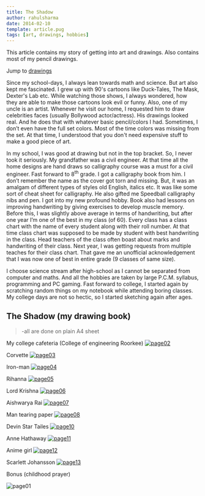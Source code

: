 ```yaml
---
title: The Shadow
author: rahulsharma
date: 2014-02-10
template: article.pug
tags: [art, drawings, hobbies]
---
```


This article contains my story of getting into art and drawings. Also contains most of my pencil drawings.

<span class="more"></span>
Jump to [drawings](#drawings)

<script
  src="https://code.jquery.com/jquery-2.2.4.min.js"
  integrity="sha256-BbhdlvQf/xTY9gja0Dq3HiwQF8LaCRTXxZKRutelT44="
  crossorigin="anonymous">
</script>
<link href="/css/lightbox.min.css" rel="stylesheet">
<script src="/scripts/lightbox.min.js"></script>

Since my school-days, I always lean towards math and science. But art also kept me fascinated. I grew up with 90's cartoons like Duck-Tales, The Mask, Dexter's Lab etc. While watching those shows, I always wondered, how they are able to make those cartoons look evil or funny. Also, one of my uncle is an artist. Whenever he visit our home, I requested him to draw celebrities faces (usually Bollywood actor/actress). His drawings looked real. And he does that with whatever basic pencil/colors I had. Sometimes, I don’t even have the full set colors. Most of the time colors was missing from the set. At that time, I understood that you don't need expensive stuff to make a good piece of art. 

In my school, I was good at drawing but not in the top bracket. So, I never took it seriously. My grandfather was a civil engineer. At that time all the home designs are hand draws so calligraphy course was a must for a civil engineer. Fast forward to 8<sup>th</sup> grade. I got a calligraphy book from him. I don’t remember the name as the cover got torn and missing. But, it was an amalgam of different types of styles old English, italics etc. It was like some sort of cheat sheet for calligraphy. He also gifted me Speedball calligraphy nibs and pen. I got into my new profound hobby. Book also had lessons on improving handwriting by giving exercises to develop muscle memory. Before this, I was slightly above average in terms of handwriting, but after one year I’m one of the best in my class (of 60). Every class has a class chart with the name of every student along with their roll number. At that time class chart was supposed to be made by student with best handwriting in the class. Head teachers of the class often boast about marks and handwriting of their class. Next year, I was getting requests from multiple teaches for their class chart. That gave me an unofficial acknowledgement that I was now one of best in entire grade (9 classes of same size).

I choose science stream after high-school as I cannot be separated from computer and maths. And all the hobbies are taken by large P.C.M. syllabus, programming and PC gaming. Fast forward to college, I started again by scratching random things on my notebook while attending boring classes. My college days are not so hectic, so I started sketching again after ages.  

<h2 id="drawings"><b>The Shadow </b> (my drawing book)</h2>

> -all are done on plain A4 sheet

My college cafeteria (College of engineering Roorkee)
<a href="img/page02.jpg" data-lightbox="the-shadow" data-title="My college cafeteria (College of engineering Roorkee)">
![page02](img/page02.jpg)</a>

Corvette
<a href="img/page03.jpg" data-lightbox="the-shadow" data-title="Corvette">
![page03](img/page03.jpg)</a>

Iron-man
<a href="img/page04.jpg" data-lightbox="the-shadow" data-title="Iron-man">
![page04](img/page04.jpg)</a>

Rihanna
<a href="img/page05.jpg" data-lightbox="the-shadow" data-title="Rihanna">
![page05](img/page05.jpg)</a>

Lord Krishna
<a href="img/page06.jpg" data-lightbox="the-shadow" data-title="Lord Krishna">
![page06](img/page06.jpg)</a>

Aishwarya Rai
<a href="img/page07.jpg" data-lightbox="the-shadow" data-title="Aishwarya Rai">
![page07](img/page07.jpg)</a>

Man tearing paper
<a href="img/page08.jpg" data-lightbox="the-shadow" data-title="Man tearing paper">
![page08](img/page08.jpg)</a>

Devin Star Tailes
<a href="img/page10.jpg" data-lightbox="the-shadow" data-title="Devin Star Tailes">
![page10](img/page10.jpg)</a>

Anne Hathaway
<a href="img/page11.jpg" data-lightbox="the-shadow" data-title="Anne Hathaway">
![page11](img/page11.jpg)</a>

Anime girl
<a href="img/page12.jpg" data-lightbox="the-shadow" data-title="Anime girl">
![page12](img/page12.jpg)</a>

Scarlett Johansson
<a href="img/page13.jpg" data-lightbox="the-shadow" data-title="Scarlett Johansson">
![page13](img/page13.jpg)</a>

Bonus (childhood prayer)

![page01](img/page01.jpg)